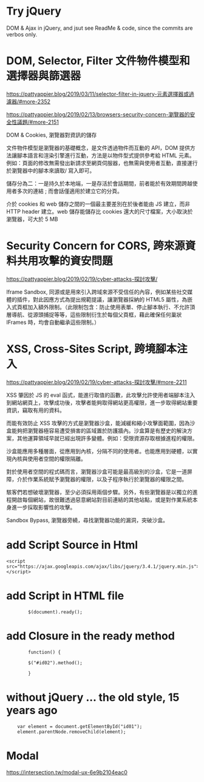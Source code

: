 # Try jQuery
DOM &amp; Ajax in jQuery, and jsut see ReadMe & code, since the commits are verbos only.

# DOM, Selector, Filter 文件物件模型和選擇器與篩選器

https://pattyappier.blog/2019/03/11/selector-filter-in-jquery-元素選擇器或過濾器/#more-2352

https://pattyappier.blog/2019/02/13/browsers-security-concern-瀏覽器的安全性議題/#more-2151

DOM & Cookies, 瀏覽器對資訊的儲存

文件物件模型是瀏覽器的基礎概念，是文件透過物件而互動的 API，DOM 提供方法讓腳本語言和渲染引擎進行互動，方法是以物件型式提供參考給 HTML 元素。例如：頁面的修改無需發出新請求至網頁伺服器，也無需與使用者互動，直接運行於瀏覽器中的腳本來讀取/ 寫入即可。

儲存分為二：一是持久於本地端，一是存活於會話期間，前者能於有效期間跨越使用者多次的連結 ; 而會話僅適用於建立它的分頁。

介於 cookies 和 web 儲存之間的一個最主要差別在於後者能由 JS 建立，而非 HTTP header 建立。web 儲存能儲存比 cookies 還大的尺寸檔案，大小取決於瀏覽器，可大於 5 MB

# Security Concern for CORS, 跨來源資料共用攻擊的資安問題

https://pattyappier.blog/2019/02/19/cyber-attacks-探討攻擊/

Iframe Sandbox, 同源或是用來引入跨域來源不受信任的內容，例如某些社交媒體的插件，對此因應方式為提出規範提議，讓瀏覽器採納的 HTML5 屬性，為嵌入式頁框加入額外限制。（此限制包含：防止使用表單、停止腳本執行、不允許頂層導航、從源頭捕捉等等，這些限制衍生於每個父頁框，藉此確保任何巢狀 IFrames 時，均會自動繼承這些限制。）

# XSS, Cross-Sites Script, 跨境腳本注入

https://pattyappier.blog/2019/02/19/cyber-attacks-探討攻擊/#more-2211

XSS 肇因於 JS 的 eval 函式，能進行取值的函數，此攻擊允許使用者端腳本注入到網站網頁上，攻擊成功後，攻擊者能夠取得網站更高權限，進一步取得網站重要資訊，竊取有用的資料。

而能有效防止 XSS 攻擊的方式是瀏覽器沙盒，能減緩和縮小攻擊面範圍，因為沙盒能夠把瀏覽器極容易遭受損害的區域置於防護牆內。沙盒算是有歷史的解決方案，其他運算領域早就已經出現許多變體。例如：受限資源存取根據進程的權限。

沙盒能應用多種層面，從應用到內核，分隔不同的使用者。也能應用到硬體，以實現內核與使用者空間的權限隔離。

對於使用者空間的程式碼而言，瀏覽器沙盒可能是最高級別的沙盒，它是一道屏障，介於作業系統賦予瀏覽器的權限，以及子程序執行於瀏覽器的權限之間。

駭客們若想破壞瀏覽器，至少必須採用兩個步驟。另外，有些瀏覽器是以獨立的進程開啟每個網站，故很難透過惡意網站對目前連結的其他站點，或是對作業系統本身進一步採取影響性的攻擊。

Sandbox Bypass, 瀏覽器旁繞，尋找瀏覽器功能的漏洞，突破沙盒。

# add Script Source in Html <head></head>

    <script src="https://ajax.googleapis.com/ajax/libs/jquery/3.4.1/jquery.min.js"></script>

# add Script in HTML file

            $(document).ready();
            
# add Closure in the ready method

            function() {
            
            $("#id02").method();
            
            }
            
# without jQuery ... the old style, 15 years ago

        var element = document.getElementById("id01");
        element.parentNode.removeChild(element);
        
# Modal

https://intersection.tw/modal-ux-6e9b2104eac0
                
